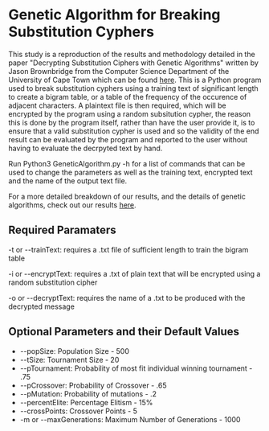 # Genetic Algorithm for Breaking Substitution Cyphers
This study is a reproduction of the results and methodology detailed in the paper "Decrypting Substitution Ciphers with Genetic Algorithms" written by Jason Brownbridge from the Computer Science Department of the University of Cape Town which can be found [here](https://people.cs.uct.ac.za/~jkenwood/JasonBrownbridge.pdf). This is a Python program used to break substitution cyphers using a training text of significant length to create a bigram table, or a table of the frequency of the occurence of adjacent characters. A plaintext file is then required, which will be encrypted by the program using a random subsitution cypher, the reason this is done by the program itself, rather than have the user provide it, is to ensure that a valid substitution cypher is used and so the validity of the end result can be evaluated by the program and reported to the user without having to evaluate the decrpyted text by hand.

Run Python3 GeneticAlgorithm.py -h for a list of commands that can be used to change the parameters as well as the training text, encrypted text and the name of the output text file.

For a more detailed breakdown of our results, and the details of genetic algorithms, check out our results [here](https://github.com/shodges201/Genetic-Algorithm-/blob/master/Final%20Report.pdf). 

## Required Paramaters

-t or --trainText: requires a .txt file of sufficient length to train the bigram table

-i or --encryptText: requires a .txt of plain text that will be encrypted using a random substitution cipher

-o or --decryptText: requires the name of a .txt to be produced with the decrypted message

## Optional Parameters and their Default Values

* --popSize: Population Size - 500
* --tSize: Tournament Size - 20
* --pTournament: Probability of most fit individual winning tournament - .75
* --pCrossover: Probability of Crossover - .65
* --pMutation: Probability of mutations - .2
* --percentElite: Percentage Elitism - 15%
* --crossPoints: Crossover Points - 5
* -m or --maxGenerations: Maximum Number of Generations - 1000
